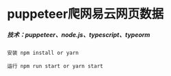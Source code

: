 # puppeteer爬网易云网页数据 #

##### 技术：puppeteer、node.js、typescript、typeorm #####

`
安装
npm install
or
yarn
`

`
运行
npm run start
or
yarn start
`
